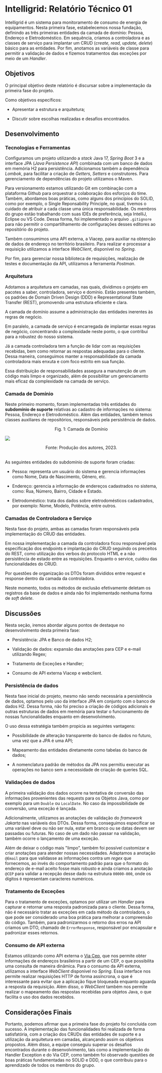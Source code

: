 # Intelligrid: Relatório Técnico 01

Intelligrid é um sistema para monitoramento de consumo de energia de equipamentos. Nesta primeira fase, estabelecemos nossa fundação, definindo as três primeiras entidades da camada de domínio: Pessoa, Endereço e Eletrodoméstico. Em sequência, criamos a controladora e as classes de serviço para implantar um CRUD (*create, read, update, delete*) básico para as entidades. Por fim, anotamos as variáveis de classe para permitir a validação de dados e fizemos tratamentos das exceções por meio de um *Handler*.

## Objetivos

O principal objetivo deste relatório é discursar sobre a implementação da primeira fase do projeto.

Como objetivos específicos:

- Apresentar a estrutura e arquitetura;

- Discutir sobre escolhas realizadas e desafios encontrados.

## Desenvolvimento

### Tecnologias e Ferramentas

Configuramos um projeto utilizando a *stack* Java 17, *Spring Boot* 3 e a interface JPA (*Java Persistence API*) combinada com um banco de dados em memória H2 para persistência. Adicionamos também a dependência *Lombok*, para facilitar a criação de *Getters*, *Setters* e construtores. Para gerenciamento de dependências do projeto utilizamos o Maven.

Para versionamento estamos utilizando Git em combinação com a plataforma Github para orquestrar a colaboração dos esforços do time. Também, abordamos boas práticas, como alguns dos princípios do SOLID, como por exemplo, o Single Reponsability Principle, no qual, tivemos o cuidado de atribuir a cada classe uma única responsabilidade. Os membros do grupo estão trabalhando com suas IDEs de preferência, seja IntelliJ, Eclipse ou VS Code. Dessa forma, foi implementado o arquivo `.gitignore` para não permitir o compartilhamento de configurações desses editores ao repositório do projeto.

Também consumimos uma API externa, a Viacep, para auxiliar na obtenção de dados de endereço no território brasileiro. Para realizar e processar a requisição utilizamos a interface *WebClient*, disponível no *Spring*.

Por fim, para gerenciar nossa biblioteca de requisições, realização de testes e documentação da API, utilizamos a ferramenta *Postman*.

### Arquitetura

Adotamos a arquitetura em camadas, nas quais, dividimos o projeto em pacotes a saber, controladora, serviço e domínio. Estão presentes também, os padrões de Domain Driven Design (DDD) e Representational State Transfer (REST), promovendo uma estrutura eficiente e clara.

A camada de domínio assume a administração das entidades inerentes às regras de negócio.

Em paralelo, a camada de serviço é encarregada de implantar essas regras de negócio, concentrando a complexidade neste ponto, o que contribui para a robustez do nosso sistema.

Já a camada controladora tem a função de lidar com as requisições recebidas, bem como retornar as respostas adequadas para o cliente. Dessa maneira, conseguimos manter a responsabilidade da camada controladora mais enxuta e com foco estrito em sua função.

Essa distribuição de responsabilidades assegura a manutenção de um código mais limpo e organizado, além de possibilitar um gerenciamento mais eficaz da complexidade na camada de serviço.

### Camada de Domínio

Neste primeiro momento, foram implementadas três entidades do **subdomínio de suporte** relativas ao cadastro de informações no sistema: Pessoa, Endereço e Eletrodoméstico. Além das entidades, também temos classes auxiliares de repositórios, responsáveis pela persistência de dados.

<center>Fig. 1: Camada de Domínio</center>

![](imgs/dominio.png)

<center>Fonte: Produção dos autores, 2023.</center>
<br>

As seguintes entidades do subdomínio de suporte foram criadas:

- Pessoa: representa um usuário do sistema e gerencia informações como Nome, Data de Nascimento, Gênero, etc.

- Endereço: gerencia a informação de endereços cadastrados no sistema, como: Rua, Número, Bairro, Cidade e Estado.

- Eletrodoméstico: trata dos dados sobre eletrodomésticos cadastrados, por exemplo: Nome, Modelo, Potência, entre outros.

### Camadas de Controladora e Serviço

Nesta fase do projeto, ambas as camadas foram responsáveis pela implementação do CRUD das entidades.

Em nossa implementação a camada da controladora ficou responsável pela especificação dos endpoints e implantação do CRUD seguindo os preceitos do REST, como utilização dos verbos do protocolo HTML e a não persistência de estado entre as requisições. Enquanto o service, cuidou das funcionalidades do CRUD.

Por questões de organização os DTOs foram divididos entre request e response dentro da camada da controladora.

Neste momento, todos os métodos de exclusão efetivamente deletam os registros da base de dados e ainda não foi implementado nenhuma forma de *soft delete*.

## Discussões

Nesta seção, iremos abordar alguns pontos de destaque no desenvolvimento desta primeira fase:

- Persistência: JPA e Banco de dados H2;

- Validação de dados: expansão das anotações para CEP e e-mail utilizando Regex;

- Tratamento de Exceções e Handler;

- Consumo de API externa Viacep e webclient.

### Persistência de dados

Nesta fase inicial do projeto, mesmo não sendo necessária a persistência de dados, optamos pelo uso da interface JPA em conjunto com o banco de dados H2. Dessa forma, não foi preciso a criação de códigos adicionais e outras estruturas de dados em memória para testar o funcionamento de nossas funcionalidades enquanto em desenvolvimento.

O uso dessa estratégia também propicia as seguintes vantagens:

- Possibilidade de alteração transparente do banco de dados no futuro, uma vez que a JPA é uma API;

- Mapeamento das entidades diretamente como tabelas do banco de dados;

- A nomenclatura padrão de métodos da JPA nos permitiu executar as operações no banco sem a necessidade de criação de queries SQL.

### Validações de dados

A primeira validação dos dados ocorre na tentativa de conversão das informações provenientes das requests para os Objetos Java, como por exemplo para um `Double` ou `LocalDate`. No caso da impossibilidade de conversão, uma exceção é lançada.

Adicionalmente, utilizamos as anotações de validação do *framework Jakarta* nas variáveis dos DTOs. Dessa forma, conseguimos especificar se uma variável deve ou não ser nula, estar em branco ou se datas devem ser passadas ou futuras. No caso de um dado não passar na validação, também ocorre o lançamento de uma exceção.

Além de deixar o código mais "limpo", também foi possível customizar e criar anotações para atender nossas necessidades. Adaptamos a anotação `@Email` para que validasse as informações contra um *regex* que fornecemos, ao invés do comportamento padrão para que o formato do endereço de e-mail aceito fosse mais robusto e ainda criamos a anotação `@CEP` para validar a recepção desse dado na estrutura `00000-000`, onde os dígitos `0` representam caracteres numéricos.

### Tratamento de Exceções

Para o tratamento de exceções, optamos por utilizar um *Handler* para capturar e retornar uma resposta padronizada para o cliente. Dessa forma, não é necessário tratar as exceções em cada método da controladora, o que pode ser considerado uma boa prática para melhorar a compreensão do código. Também, para padronizarmos o retorno dos erros na API criamos um DTO, chamado de `ErrorResponse`, responsável por encapsular e padronizar esses retornos.

### Consumo de API externa

Estamos utilizando como API externa o [Via Cep](https://viacep.com.br/), que nos permite obter informações de endereços brasileiros a partir de um CEP, o que possibilita uma consulta de maneira dinâmica.
Para o consumo da API externa, utilizamos a interface *WebClient* disponível no *Spring*. Essa interface nos permite realizar requisições HTTP de forma assíncrona, o que é interessante para evitar que a aplicação fique bloqueada enquanto aguarda a resposta da requisição. Além disso, o *WebClient* também nos permite realizar o mapeamento das respostas recebidas para objetos Java, o que facilita o uso dos dados recebidos.

## Considerações Finais

Portanto, podemos afirmar que a primeira fase do projeto foi concluída com sucesso. 
A implementação das funcionalidades foi realizada de forma satisfatória, com a criação dos CRUDs das entidades de suporte e a utilização da arquitetura em camadas, alcançando assim os objetivos propostos. Além disso, a equipe conseguiu superar os desafios encontrados durante o desenvolvimento, tais como a implementação do Handler Exception e do Via CEP, como também foi observado questões de boas práticas fundamentadas no SOLID e DDD, o que contribuiu para o aprendizado de todos os membros do grupo.
